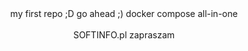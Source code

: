 <center>my first repo ;D
go ahead ;)
docker compose all-in-one
<br><br>
SOFTINFO.pl zapraszam</center>
